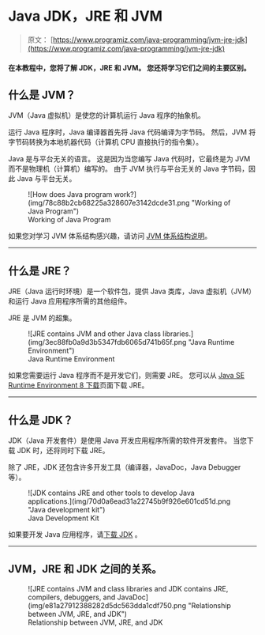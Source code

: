 # Java JDK，JRE 和 JVM

> 原文： [https://www.programiz.com/java-programming/jvm-jre-jdk](https://www.programiz.com/java-programming/jvm-jre-jdk)

#### 在本教程中，您将了解 JDK，JRE 和 JVM。 您还将学习它们之间的主要区别。

## 什么是 JVM？

JVM（Java 虚拟机）是使您的计算机运行 Java 程序的抽象机。

运行 Java 程序时，Java 编译器首先将 Java 代码编译为字节码。 然后，JVM 将字节码转换为本地机器代码（计算机 CPU 直接执行的指令集）。

Java 是与平台无关的语言。 这是因为当您编写 Java 代码时，它最终是为 JVM 而不是物理机（计算机）编写的。 由于 JVM 执行与平台无关的 Java 字节码，因此 Java 与平台无关。

<figure>![How does Java program work?](img/78c88b2cb68225a328607e3142dcde31.png "Working of Java Program")

<figcaption>Working of Java Program</figcaption>

</figure>

如果您对学习 JVM 体系结构感兴趣，请访问 [JVM 体系结构说明](https://dzone.com/articles/jvm-architecture-explained)。

* * *

## 什么是 JRE？

JRE（Java 运行时环境）是一个软件包，提供 Java 类库，Java 虚拟机（JVM）和运行 Java 应用程序所需的其他组件。

JRE 是 JVM 的超集。

<figure>![JRE contains JVM and other Java class libraries.](img/3ec88fb0a9d3b5347fdb6065d741b65f.png "Java Runtime Environment")

<figcaption>Java Runtime Environment</figcaption>

</figure>

如果您需要运行 Java 程序而不是开发它们，则需要 JRE。 您可以从 [Java SE Runtime Environment 8 下载](http://www.oracle.com/technetwork/java/javase/downloads/jre8-downloads-2133155.html)页面下载 JRE。

* * *

## 什么是 JDK？

JDK（Java 开发套件）是使用 Java 开发应用程序所需的软件开发套件。 当您下载 JDK 时，还将同时下载 JRE。

除了 JRE，JDK 还包含许多开发工具（编译器，JavaDoc，Java Debugger 等）。

<figure>![JDK contains JRE and other tools to develop Java applications.](img/70d0a6ead31a22745b9f926e601cd51d.png "Java development kit")

<figcaption>Java Development Kit</figcaption>

</figure>

如果要开发 Java 应用程序，请[下载 JDK](http://www.oracle.com/technetwork/java/javase/downloads/index-jsp-138363.html) 。

* * *

## JVM，JRE 和 JDK 之间的关系。

<figure>![JRE contains JVM and class libraries and JDK contains JRE, compilers, debuggers, and JavaDoc](img/e81a27912388282d5dc563dda1cdf750.png "Relationship between JVM, JRE, and JDK")

<figcaption>Relationship between JVM, JRE, and JDK</figcaption>

</figure>